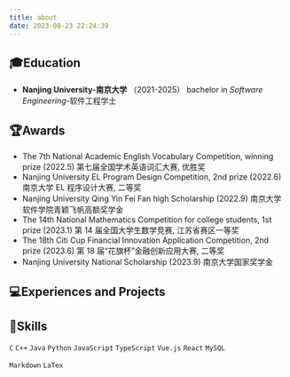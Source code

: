 ```yaml
---
title: about
date: 2023-08-23 22:24:39
---
```


## 🎓Education
- **Nanjing University-南京大学**  （2021-2025）
  bachelor in *Software Engineering*-软件工程学士

## 🏆Awards
- The 7th National Academic English Vocabulary Competition, winning prize (2022.5)
  第七届全国学术英语词汇大赛, 优胜奖 
- Nanjing University EL Program Design Competition, 2nd prize (2022.6)
  南京大学 EL 程序设计大赛, 二等奖
- Nanjing University Qing Yin Fei Fan high Scholarship (2022.9)
  南京大学软件学院青颖飞帆高额奖学金
- The 14th National Mathematics Competition for college students, 1st prize (2023.1)
  第 14 届全国大学生数学竞赛, 江苏省赛区一等奖
- The 18th Citi Cup Financial Innovation Application Competition, 2nd prize (2023.6)
  第 18 届“花旗杯”金融创新应用大赛, 二等奖
- Nanjing University National Scholarship (2023.9)
  南京大学国家奖学金

## 💻Experiences and Projects

## 🔧Skills
`C` `C++` `Java` `Python` `JavaScript` `TypeScript` `Vue.js` `React` `MySQL`

`Markdown` `LaTex`
